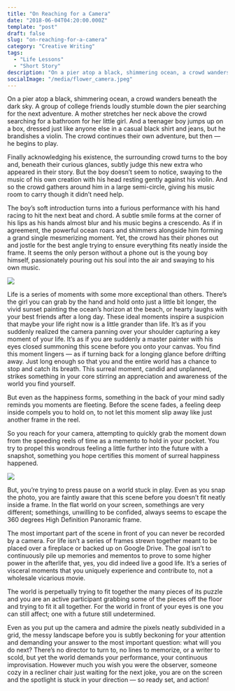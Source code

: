 ```yaml
---
title: "On Reaching for a Camera"
date: "2018-06-04T04:20:00.000Z"
template: "post"
draft: false
slug: "on-reaching-for-a-camera"
category: "Creative Writing"
tags:
  - "Life Lessons"
  - "Short Story"
description: "On a pier atop a black, shimmering ocean, a crowd wanders beneath the dark sky. A group of college friends loudly stumble down the pier searching for the next adventure."
socialImage: "/media/flower_camera.jpeg"
---
```


On a pier atop a black, shimmering ocean, a crowd wanders beneath the dark sky. A group of college friends loudly stumble down the pier searching for the next adventure. A mother stretches her neck above the crowd searching for a bathroom for her little girl. And a teenager boy jumps up on a box, dressed just like anyone else in a casual black shirt and jeans, but he brandishes a violin. The crowd continues their own adventure, but then — he begins to play.

Finally acknowledging his existence, the surrounding crowd turns to the boy and, beneath their curious glances, subtly judge this new extra who appeared in their story. But the boy doesn’t seem to notice, swaying to the music of his own creation with his head resting gently against his violin. And so the crowd gathers around him in a large semi-circle, giving his music room to carry though it didn’t need help.

The boy’s soft introduction turns into a furious performance with his hand racing to hit the next beat and chord. A subtle smile forms at the corner of his lips as his hands almost blur and his music begins a crescendo. As if in agreement, the powerful ocean roars and shimmers alongside him forming a grand single mesmerizing moment. Yet, the crowd has their phones out and jostle for the best angle trying to ensure everything fits neatly inside the frame. It seems the only person without a phone out is the young boy himself, passionately pouring out his soul into the air and swaying to his own music.

![](https://cdn-images-1.medium.com/max/8408/0*oufHZ6fM53uBDoyf)

Life is a series of moments with some more exceptional than others. There’s the girl you can grab by the hand and hold onto just a little bit longer, the vivid sunset painting the ocean’s horizon at the beach, or hearty laughs with your best friends after a long day. These ideal moments inspire a suspicion that maybe your life right now is a little grander than life. It’s as if you suddenly realized the camera panning over your shoulder capturing a key moment of your life. It’s as if you are suddenly a master painter with his eyes closed summoning this scene before you onto your canvas. You find this moment lingers — as if turning back for a longing glance before drifting away. Just long enough so that you and the entire world has a chance to stop and catch its breath. This surreal moment, candid and unplanned, strikes something in your core stirring an appreciation and awareness of the world you find yourself.

But even as the happiness forms, something in the back of your mind sadly reminds you moments are fleeting. Before the scene fades, a feeling deep inside compels you to hold on, to not let this moment slip away like just another frame in the reel.

So you reach for your camera, attempting to quickly grab the moment down from the speeding reels of time as a memento to hold in your pocket. You try to propel this wondrous feeling a little further into the future with a snapshot, something you hope certifies this moment of surreal happiness happened.

![](/media/flower_camera.jpeg)

But, you’re trying to press pause on a world stuck in play. Even as you snap the photo, you are faintly aware that this scene before you doesn’t fit neatly inside a frame. In the flat world on your screen, somethings are very different; somethings, unwilling to be confided, always seems to escape the 360 degrees High Definition Panoramic frame.

The most important part of the scene in front of you can never be recorded by a camera. For life isn’t a series of frames strewn together meant to be placed over a fireplace or backed up on Google Drive. The goal isn’t to continuously pile up memories and mementos to prove to some higher power in the afterlife that, yes, you did indeed live a good life. It’s a series of visceral moments that you uniquely experience and contribute to, not a wholesale vicarious movie.

The world is perpetually trying to fit together the many pieces of its puzzle and you are an active participant grabbing some of the pieces off the floor and trying to fit it all together. For the world in front of your eyes is one you can still affect; one with a future still undetermined.

Even as you put up the camera and admire the pixels neatly subdivided in a grid, the messy landscape before you is subtly beckoning for your attention and demanding your answer to the most important question: what will you do next? There’s no director to turn to, no lines to memorize, or a writer to scold, but yet the world demands your performance, your continuous improvisation. However much you wish you were the observer, someone cozy in a recliner chair just waiting for the next joke, you are on the screen and the spotlight is stuck in your direction — so ready set, and action!
